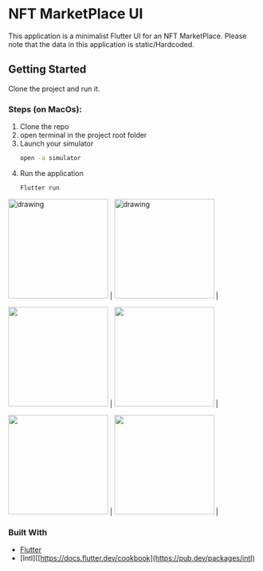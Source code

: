 # NFT MarketPlace UI 

This application is a minimalist Flutter UI for an NFT MarketPlace.
Please note that the data in this application is static/Hardcoded.

## Getting Started

Clone the project and run it. 

### Steps (on MacOs):
1. Clone the repo
2. open terminal in the project root folder
3. Launch your simulator 
   ```sh
   open -a simulator
   ```
4. Run the application
   ```sh
   Flutter run
   ```

<img src="https://user-images.githubusercontent.com/37340110/172060063-649f9b97-307f-4d46-9c6c-fc134334284e.png" alt="drawing" style="width:200px;"/>  |
<img src="https://user-images.githubusercontent.com/37340110/172060110-0210c2f0-3018-46de-ae40-8e57c1168990.png" alt="drawing" style="width:200px;"/>  |


<img src="https://user-images.githubusercontent.com/37340110/172061283-b607ccb4-20d6-4a00-9b02-e2369efa51ae.gif" width="200" /> |
<img src="https://user-images.githubusercontent.com/37340110/172061328-ded5db6b-010e-4d9b-8875-3a6d0e1174ba.gif" width="200" /> |


<img src="https://user-images.githubusercontent.com/37340110/172061382-5e76cf16-2aab-4ce1-bd8d-6b93f2efea19.gif" width="200" /> |
<img src="https://user-images.githubusercontent.com/37340110/172061398-d6ec2971-5117-4343-a764-92fc6cb6a54b.gif" width="200" /> |








 
 ### Built With

 * [Flutter](https://docs.flutter.dev/get-started/codelab)
 * [Intl]([https://docs.flutter.dev/cookbook](https://pub.dev/packages/intl)



